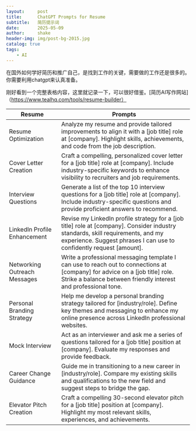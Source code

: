 ```yaml
---
layout:     post
title:      ChatGPT Prompts for Resume
subtitle:   简历提示词
date:       2025-05-09
author:     shake
header-img: img/post-bg-2015.jpg
catalog: true
tags:
    - AI
---
```


在国外如何学好简历和推广自己，是找到工作的关键，需要做的工作还是很多的。你需要利用chatgpt来认真准备。

刚好看到一个完整表格内容，这里就记录一下，可以很好借鉴。[简历AI写作网站]（https://www.tealhq.com/tools/resume-builder）



| Resume                | Prompts                                                                                                                                                                                                           |
| ---------------------------- | ---------------------------------------------------------------------------------------------------------------------------------------------------------------------------------------------------------- |
| Resume Optimization          | Analyze my resume and provide tailored improvements to align it with a \[job title] role at \[company]. Highlight skills, achievements, and code from the job description.                                 |
| Cover Letter Creation        | Craft a compelling, personalized cover letter for a \[job title] role at \[company]. Include industry-specific keywords to enhance visibility to recruiters and job requirements.                          |
| Interview Questions          | Generate a list of the top 10 interview questions for a \[job title] role at \[company]. Include industry-specific questions and provide proficient answers to recommend.                                  |
| LinkedIn Profile Enhancement | Revise my LinkedIn profile strategy for a \[job title] role at \[company]. Consider industry standards, skill requirements, and my experience. Suggest phrases I can use to confidently request \[amount]. |
| Networking Outreach Messages | Write a professional messaging template I can use to reach out to connections at \[company] for advice on a \[job title] role. Strike a balance between friendly interest and professional tone.           |
| Personal Branding Strategy   | Help me develop a personal branding strategy tailored for \[industry/role]. Define key themes and messaging to enhance my online presence across LinkedIn professional websites.                           |
| Mock Interview               | Act as an interviewer and ask me a series of questions tailored for a \[job title] position at \[company]. Evaluate my responses and provide feedback.                                                     |
| Career Change Guidance       | Guide me in transitioning to a new career in \[industry/role]. Compare my existing skills and qualifications to the new field and suggest steps to bridge the gap.                                         |
| Elevator Pitch Creation      | Craft a compelling 30-second elevator pitch for a \[job title] position at \[company]. Highlight my most relevant skills, experiences, and achievements.                                                   |
